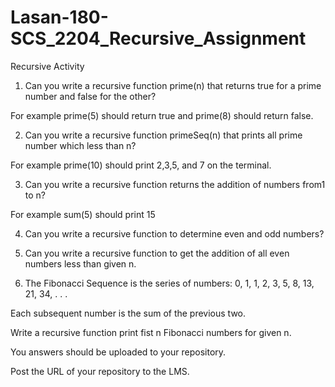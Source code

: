 # Lasan-180-SCS_2204_Recursive_Assignment


Recursive Activity
1. Can you write a recursive function prime(n) that returns true for a prime number and false for the other? 

For example prime(5) should return true and prime(8) should return false.



2. Can you write a recursive function primeSeq(n) that prints all 	prime number which less than n?

For example prime(10) should print 2,3,5, and 7 on the terminal.



3. Can you write a recursive function returns the addition of numbers from1 to n?

For example sum(5) should print 15



4. Can you write a recursive function to determine even and odd numbers? 



5. Can you write a recursive function to get the addition of all even numbers less than given n.



6. The Fibonacci Sequence is the series of numbers: 0, 1, 1, 2, 3, 5, 8, 13, 21, 34, . . . 

Each subsequent number is the sum of the previous two. 

Write a recursive function print fist n Fibonacci numbers for given n.



You answers should be uploaded to your repository.

Post the URL of your repository to the LMS.

